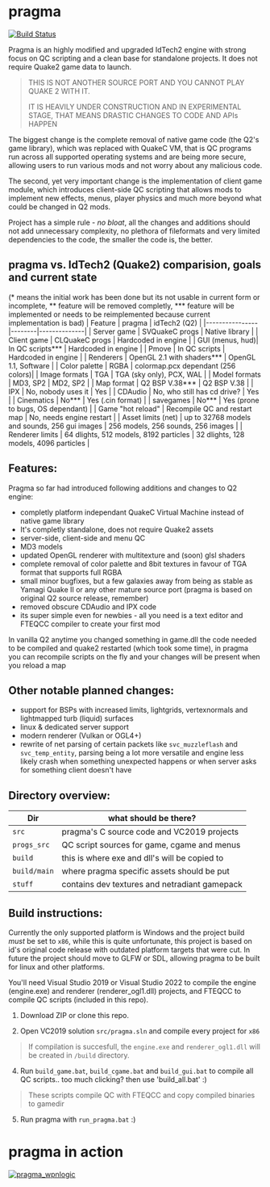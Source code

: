 # pragma

[![Build Status](https://github.com/BraXi/pragma/actions/workflows/msbuild.yml/badge.svg)](https://github.com/BraXi/pragma/actions/workflows/msbuild.yml)

Pragma is an highly modified and upgraded IdTech2 engine with strong focus on QC scripting and a clean base for standalone projects.
It does not require Quake2 game data to launch.


> THIS IS NOT ANOTHER SOURCE PORT AND YOU CANNOT PLAY QUAKE 2 WITH IT. 
>
> IT IS HEAVILY UNDER CONSTRUCTION AND IN EXPERIMENTAL STAGE, THAT MEANS DRASTIC CHANGES TO CODE AND APIs HAPPEN

The biggest change is the complete removal of native game code (the Q2's game library), which was replaced with QuakeC VM, that is QC programs run across all supported operating systems and are being more secure, allowing users to run various mods and not worry about any malicious code.

The second, yet very important change is the implementation of client game module, which introduces client-side QC scripting that allows mods to implement new effects, menus, player physics and much more beyond what could be changed in Q2 mods.

Project has a simple rule - *no bloat*, all the changes and additions should not add unnecessary complexity, no plethora of fileformats and very limited dependencies to the code, the smaller the code is, the better.

## pragma vs. IdTech2 (Quake2) comparision, goals and current state
(* means the initial work has been done but its not usable in current form or incomplete, ** feature will be removed completly, *** feature will be implemented or needs to be reimplemented because current implementation is bad)
| Feature            | pragma | idTech2 (Q2) |
|----------------|--------|--------------|
| Server game | SVQuakeC progs | Native library |
| Client game | CLQuakeC progs | Hardcoded in engine |
| GUI (menus, hud)| In QC scripts*** | Hardcoded in engine |
| Pmove | In QC scripts | Hardcoded in engine |
| Renderers | OpenGL 2.1 with shaders*** | OpenGL 1.1, Software |
| Color palette | RGBA | colormap.pcx dependant (256 colors)|
| Image formats | TGA | TGA (sky only), PCX, WAL |
| Model formats | MD3, SP2 | MD2, SP2 |
| Map format | Q2 BSP V.38*** | Q2 BSP V.38 |
| IPX | No, nobody uses it | Yes |
| CDAudio | No, who still has cd drive? | Yes |
| Cinematics | No*** | Yes (.cin format) |
| savegames | No*** | Yes (prone to bugs, OS dependant) |
| Game "hot reload" | Recompile QC and restart map | No, needs engine restart |
| Asset limits (net) | up to 32768 models and sounds, 256 gui images | 256 models, 256 sounds, 256 images |
| Renderer limits | 64 dlights, 512 models, 8192 particles | 32 dlights, 128 models, 4096 particles |


## Features:
Pragma so far had introduced following additions and changes to Q2 engine:
- completly platform independant QuakeC Virtual Machine instead of native game library
- It's completly standalone, does not require Quake2 assets
- server-side, client-side and menu QC
- MD3 models
- updated OpenGL renderer with multitexture and (soon) glsl shaders
- complete removal of color palette and 8bit textures in favour of TGA format that supports full RGBA
- small minor bugfixes, but a few galaxies away from being as stable as Yamagi Quake II or any other mature source port (pragma is based on original Q2 source release, remember)
- removed obscure CDAudio and IPX code
- its super simple even for newbies - all you need is a text editor and FTEQCC compiler to create your first mod

In vanilla Q2 anytime you changed something in game.dll the code needed to be compiled and quake2 restarted (which took some time), in pragma you can recompile scripts on the fly and your changes will be present when you reload a map


## Other notable planned changes:
- support for BSPs with increased limits, lightgrids, vertexnormals and lightmapped turb (liquid) surfaces
- linux & dedicated server support
- modern renderer (Vulkan or OGL4+)
- rewrite of net parsing of certain packets like ``svc_muzzleflash`` and ``svc_temp_entity``, parsing being a lot more versatile and engine less likely crash when something unexpected happens or when server asks for something client doesn't have

## Directory overview:

| Dir            | what should be there?                         |
|----------------|-----------------------------------------------|
| `src`          | pragma's C source code and VC2019 projects    |
| `progs_src`    | QC script sources for game, cgame and menus    |
| `build`        | this is where exe and dll's will be copied to |
| `build/main`   | where pragma specific assets should be put    |
| `stuff`        | contains dev textures and netradiant gamepack |


## Build instructions:
Currently the only supported platform is Windows and the project build *must* be set to `x86`, while this is quite unfortunate, this project is based on id's original code release with outdated platform targets that were cut.
In future the project should move to GLFW or SDL, allowing pragma to be built for linux and other platforms.

You'll need Visual Studio 2019 or Visual Studio 2022 to compile the engine (engine.exe) and renderer (renderer_ogl1.dll) projects, and FTEQCC to compile QC scripts (included in this repo).

1. Download ZIP or clone this repo.

2. Open VC2019 solution `src/pragma.sln` and compile every project for `x86`

> If compilation is succesfull, the `engine.exe` and `renderer_ogl1.dll` will be created in `/build` directory.

4. Run `build_game.bat`, `build_cgame.bat` and `build_gui.bat` to compile all QC scripts.. too much clicking? then use 'build_all.bat' :)

> These scripts compile QC with FTEQCC and copy compiled binaries to gamedir

5. Run pragma with `run_pragma.bat` :)


# pragma in action

[![pragma_wpnlogic](https://img.youtube.com/vi/aveXkVqTDmQ/0.jpg)](https://www.youtube.com/watch?v=aveXkVqTDmQ)






